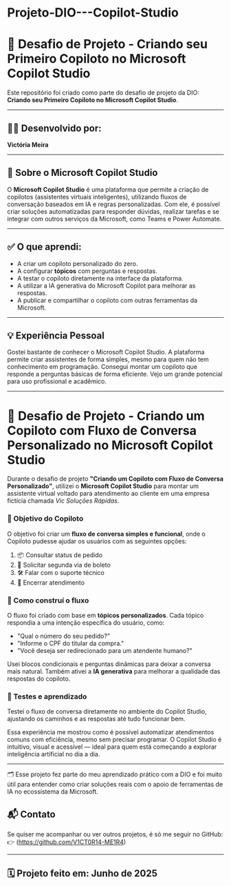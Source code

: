 # Projeto-DIO---Copilot-Studio
# 🚀 Desafio de Projeto - Criando seu Primeiro Copiloto no Microsoft Copilot Studio 

Este repositório foi criado como parte do desafio de projeto da DIO: **Criando seu Primeiro Copiloto no Microsoft Copilot Studio**.

---

## 👩‍💻 Desenvolvido por:
**Victória Meira**

---

## 📘 Sobre o Microsoft Copilot Studio

O **Microsoft Copilot Studio** é uma plataforma que permite a criação de copilotos (assistentes virtuais inteligentes), utilizando fluxos de conversação baseados em IA e regras personalizadas. Com ele, é possível criar soluções automatizadas para responder dúvidas, realizar tarefas e se integrar com outros serviços da Microsoft, como Teams e Power Automate.

---

## ✅ O que aprendi:

- A criar um copiloto personalizado do zero.
- A configurar **tópicos** com perguntas e respostas.
- A testar o copiloto diretamente na interface da plataforma.
- A utilizar a IA generativa do Microsoft Copilot para melhorar as respostas.
- A publicar e compartilhar o copiloto com outras ferramentas da Microsoft.

---

## 💡 Experiência Pessoal

Gostei bastante de conhecer o Microsoft Copilot Studio. A plataforma permite criar assistentes de forma simples, mesmo para quem não tem conhecimento em programação. Consegui montar um copiloto que responde a perguntas básicas de forma eficiente. Vejo um grande potencial para uso profissional e acadêmico.

---
# 🚀 Desafio de Projeto - Criando um Copiloto com Fluxo de Conversa Personalizado no Microsoft Copilot Studio

Durante o desafio de projeto **"Criando um Copiloto com Fluxo de Conversa Personalizado"**, utilizei o **Microsoft Copilot Studio** para montar um assistente virtual voltado para atendimento ao cliente em uma empresa fictícia chamada *Vic Soluções Rápidas*.

### 🎯 Objetivo do Copiloto

O objetivo foi criar um **fluxo de conversa simples e funcional**, onde o Copiloto pudesse ajudar os usuários com as seguintes opções:

1. 📦 Consultar status de pedido  
2. 🧾 Solicitar segunda via de boleto  
3. 🛠️ Falar com o suporte técnico  
4. 💬 Encerrar atendimento  

### 🔧 Como construí o fluxo

O fluxo foi criado com base em **tópicos personalizados**. Cada tópico respondia a uma intenção específica do usuário, como:

- "Qual o número do seu pedido?"  
- "Informe o CPF do titular da compra."  
- "Você deseja ser redirecionado para um atendente humano?"

Usei blocos condicionais e perguntas dinâmicas para deixar a conversa mais natural. Também ativei a **IA generativa** para melhorar a qualidade das respostas do copiloto.

### 🧪 Testes e aprendizado

Testei o fluxo de conversa diretamente no ambiente do Copilot Studio, ajustando os caminhos e as respostas até tudo funcionar bem. 

Essa experiência me mostrou como é possível automatizar atendimentos comuns com eficiência, mesmo sem precisar programar. O Copilot Studio é intuitivo, visual e acessível — ideal para quem está começando a explorar inteligência artificial no dia a dia.

---

🗂️ Esse projeto fez parte do meu aprendizado prático com a DIO e foi muito útil para entender como criar soluções reais com o apoio de ferramentas de IA no ecossistema da Microsoft.

## 📬 Contato

Se quiser me acompanhar ou ver outros projetos, é só me seguir no GitHub:  
👉 (https://github.com/V1CT0R14-ME1R4)

---

## 🗓️ Projeto feito em: Junho de 2025

